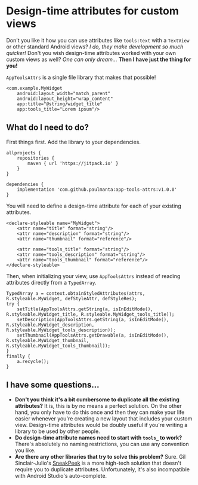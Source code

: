 # Design-time attributes for custom views

Don't you like it how you can use attributes like `tools:text` with a `TextView` or other standard
Android views? _I do, they make development so much quicker!_ Don't you wish design-time attributes
worked with your own custom views as well? _One can only dream..._ **Then I have just the thing for
you!**

`AppToolsAttrs` is a single file library that makes that possible!

    <com.example.MyWidget
        android:layout_width="match_parent"
        android:layout_height="wrap_content"
        app:title="@string/widget_title"
        app:tools_title="Lorem ipsum"/>

## What do I need to do?

First things first. Add the library to your dependencies.

	allprojects {
	    repositories {
	        maven { url 'https://jitpack.io' }
	    }
	}
	  
    dependencies {
        implementation 'com.github.paulmanta:app-tools-attrs:v1.0.0'
    }

You will need to define a design-time attribute for each of your existing attributes.

    <declare-styleable name="MyWidget">
        <attr name="title" format="string"/>
        <attr name="description" format="string"/>
        <attr name="thumbnail" format="reference"/>
        
        <attr name="tools_title" format="string"/>
        <attr name="tools_description" format="string"/>
        <attr name="tools_thumbnail" format="reference"/>
    </declare-styleable>
    
Then, when initializing your view, use `AppToolsAttrs` instead of reading attributes directly from a `TypedArray`.

    TypedArray a = context.obtainStyledAttributes(attrs, R.styleable.MyWidget, defStyleAttr, defStyleRes);
    try {
        setTitle(AppToolsAttrs.getString(a, isInEditMode(), R.styleable.MyWidget_title, R.styleable.MyWidget_tools_title));
        setDescription(AppToolsAttrs.getString(a, isInEditMode(), R.styleable.MyWidget_description, R.styleable.MyWidget_tools_description));
        setThumbnail(AppToolsAttrs.getDrawable(a, isInEditMode(), R.styleable.MyWidget_thumbnail, R.styleable.MyWidget_tools_thumbnail));
    }
    finally {
        a.recycle();
    }

## I have some questions...

- **Don't you think it's a bit cumbersome to duplicate all the existing attributes?**
  It is, this is by no means a perfect solution. On the other hand, you only have to do this once
  and then they can make your life easier whenever you're creating a new layout that includes your
  custom view. Design-time attributes would be doubly useful if you're writing a library to be used
  by other people.
- **Do design-time attribute names need to start with `tools_` to work?** There's absolutely no
  naming restrictions, you can use any convention you like.
- **Are there any other libraries that try to solve this problem?** Sure. Gil Sinclair-Julio's
  [SneakPeek](https://github.com/giljulio/sneakpeek) is a more high-tech solution that doesn't
  require you to duplicate attributes. Unfortunately, it's also incompatible with Android Studio's
  auto-complete.